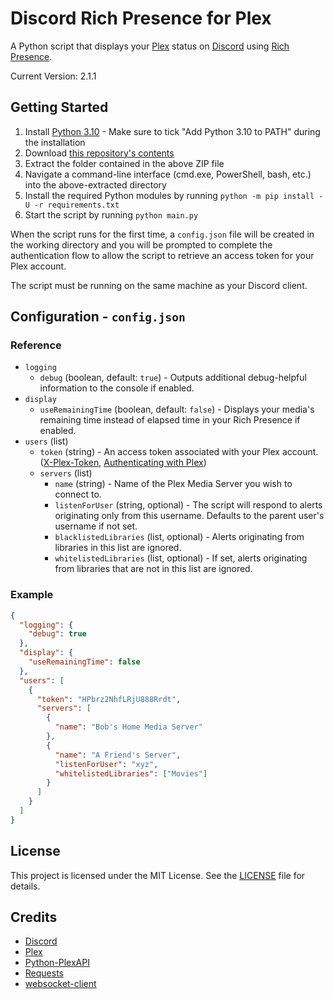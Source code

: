# Discord Rich Presence for Plex

A Python script that displays your [Plex](https://www.plex.tv) status on [Discord](https://discord.com) using [Rich Presence](https://discord.com/developers/docs/rich-presence/how-to).

Current Version: 2.1.1

## Getting Started

1. Install [Python 3.10](https://www.python.org/downloads/) - Make sure to tick "Add Python 3.10 to PATH" during the installation
2. Download [this repository's contents](https://github.com/phin05/discord-rich-presence-plex/archive/refs/heads/master.zip)
3. Extract the folder contained in the above ZIP file
4. Navigate a command-line interface (cmd.exe, PowerShell, bash, etc.) into the above-extracted directory
5. Install the required Python modules by running `python -m pip install -U -r requirements.txt`
6. Start the script by running `python main.py`

When the script runs for the first time, a `config.json` file will be created in the working directory and you will be prompted to complete the authentication flow to allow the script to retrieve an access token for your Plex account.

The script must be running on the same machine as your Discord client.

## Configuration - `config.json`

### Reference

* `logging`
  * `debug` (boolean, default: `true`) - Outputs additional debug-helpful information to the console if enabled.
* `display`
  * `useRemainingTime` (boolean, default: `false`) - Displays your media's remaining time instead of elapsed time in your Rich Presence if enabled.
* `users` (list)
  * `token` (string) - An access token associated with your Plex account. ([X-Plex-Token](https://support.plex.tv/articles/204059436-finding-an-authentication-token-x-plex-token), [Authenticating with Plex](https://forums.plex.tv/t/authenticating-with-plex/609370))
  * `servers` (list)
    * `name` (string) - Name of the Plex Media Server you wish to connect to.
    * `listenForUser` (string, optional) - The script will respond to alerts originating only from this username. Defaults to the parent user's username if not set.
    * `blacklistedLibraries` (list, optional) - Alerts originating from libraries in this list are ignored.
    * `whitelistedLibraries` (list, optional) - If set, alerts originating from libraries that are not in this list are ignored.

### Example

```json
{
  "logging": {
    "debug": true
  },
  "display": {
    "useRemainingTime": false
  },
  "users": [
    {
      "token": "HPbrz2NhfLRjU888Rrdt",
      "servers": [
        {
          "name": "Bob's Home Media Server"
        },
        {
          "name": "A Friend's Server",
          "listenForUser": "xyz",
          "whitelistedLibraries": ["Movies"]
        }
      ]
    }
  ]
}
```

## License

This project is licensed under the MIT License. See the [LICENSE](LICENSE) file for details.

## Credits

* [Discord](https://discord.com)
* [Plex](https://www.plex.tv)
* [Python-PlexAPI](https://github.com/pkkid/python-plexapi)
* [Requests](https://github.com/psf/requests)
* [websocket-client](https://github.com/websocket-client/websocket-client)
